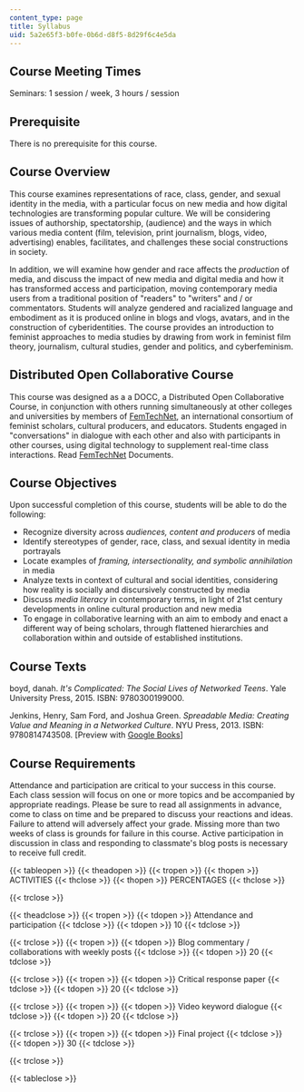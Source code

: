 ```yaml
---
content_type: page
title: Syllabus
uid: 5a2e65f3-b0fe-0b6d-d8f5-8d29f6c4e5da
---
```


Course Meeting Times
--------------------

Seminars: 1 session / week, 3 hours / session

Prerequisite
------------

There is no prerequisite for this course.

Course Overview
---------------

This course examines representations of race, class, gender, and sexual identity in the media, with a particular focus on new media and how digital technologies are transforming popular culture. We will be considering issues of authorship, spectatorship, (audience) and the ways in which various media content (film, television, print journalism, blogs, video, advertising) enables, facilitates, and challenges these social constructions in society.

In addition, we will examine how gender and race affects the _production_ of media, and discuss the impact of new media and digital media and how it has transformed access and participation, moving contemporary media users from a traditional position of "readers" to "writers" and / or commentators. Students will analyze gendered and racialized language and embodiment as it is produced online in blogs and vlogs, avatars, and in the construction of cyberidentities. The course provides an introduction to feminist approaches to media studies by drawing from work in feminist film theory, journalism, cultural studies, gender and politics, and cyberfeminism.

Distributed Open Collaborative Course
-------------------------------------

This course was designed as a a DOCC, a Distributed Open Collaborative Course, in conjunction with others running simultaneously at other colleges and universities by members of [FemTechNet](http://femtechnet.org/docc/), an international consortium of feminist scholars, cultural producers, and educators. Students engaged in "conversations" in dialogue with each other and also with participants in other courses, using digital technology to supplement real-time class interactions. Read [FemTechNet](https://femtechnet.academia.edu/FemTechNetDocuments) Documents.

Course Objectives
-----------------

Upon successful completion of this course, students will be able to do the following:

*   Recognize diversity across _audiences, content and producers_ of media
*   Identify stereotypes of gender, race, class, and sexual identity in media portrayals
*   Locate examples of _framing, intersectionality, and symbolic annihilation_ in media
*   Analyze texts in context of cultural and social identities, considering how reality is socially and discursively constructed by media
*   Discuss _media literacy_ in contemporary terms, in light of 21st century developments in online cultural production and new media
*   To engage in collaborative learning with an aim to embody and enact a different way of being scholars, through flattened hierarchies and collaboration within and outside of established institutions.

Course Texts
------------

boyd, danah. _It's Complicated: The Social Lives of Networked Teens_. Yale University Press, 2015. ISBN: 9780300199000.

Jenkins, Henry, Sam Ford, and Joshua Green. _Spreadable Media: Creating Value and Meaning in a Networked Culture_. NYU Press, 2013. ISBN: 9780814743508. \[Preview with [Google Books](http://books.google.com/books?id=M_8TCgAAQBAJ&pg=PAfrontcover)\]

Course Requirements
-------------------

Attendance and participation are critical to your success in this course. Each class session will focus on one or more topics and be accompanied by appropriate readings. Please be sure to read all assignments in advance, come to class on time and be prepared to discuss your reactions and ideas. Failure to attend will adversely affect your grade. Missing more than two weeks of class is grounds for failure in this course. Active participation in discussion in class and responding to classmate's blog posts is necessary to receive full credit.

{{< tableopen >}}
{{< theadopen >}}
{{< tropen >}}
{{< thopen >}}
ACTIVITIES
{{< thclose >}}
{{< thopen >}}
PERCENTAGES
{{< thclose >}}

{{< trclose >}}

{{< theadclose >}}
{{< tropen >}}
{{< tdopen >}}
Attendance and participation
{{< tdclose >}}
{{< tdopen >}}
10
{{< tdclose >}}

{{< trclose >}}
{{< tropen >}}
{{< tdopen >}}
Blog commentary / collaborations with weekly posts
{{< tdclose >}}
{{< tdopen >}}
20
{{< tdclose >}}

{{< trclose >}}
{{< tropen >}}
{{< tdopen >}}
Critical response paper
{{< tdclose >}}
{{< tdopen >}}
20
{{< tdclose >}}

{{< trclose >}}
{{< tropen >}}
{{< tdopen >}}
Video keyword dialogue
{{< tdclose >}}
{{< tdopen >}}
20
{{< tdclose >}}

{{< trclose >}}
{{< tropen >}}
{{< tdopen >}}
Final project
{{< tdclose >}}
{{< tdopen >}}
30
{{< tdclose >}}

{{< trclose >}}

{{< tableclose >}}